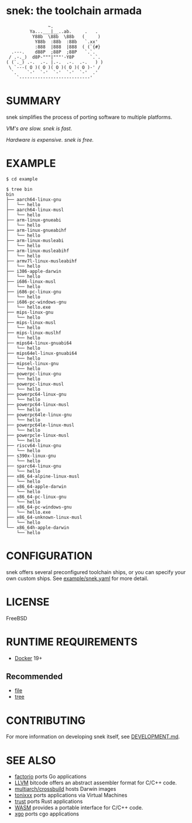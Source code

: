 # snek: the toolchain armada

```text
                ~.
         Ya...___|__..ab.     .   .
          Y88b  \88b  \88b   (     )
           Y88b  :88b  :88b   `.xx'
           :888  |888  |888  ( (`{#}
  .---.    d88P  ;88P  ;88P   `.`.
 / .-._)  d8P-"""|"""'-Y8P      `.`.
( (`._) .-.  .-. |.-.  .-.  .-.   ) )
 \ `---( O )( O )( O )( O )( O )-' /
  `.    `-'  `-'  `-'  `-'  `-'  .'
    `---------------------------'
```

# SUMMARY

snek simplifies the process of porting software to multiple platforms.

_VM's are slow. snek is fast._

_Hardware is expensive. snek is free._

# EXAMPLE

```console
$ cd example

$ tree bin
bin
├── aarch64-linux-gnu
│   └── hello
├── aarch64-linux-musl
│   └── hello
├── arm-linux-gnueabi
│   └── hello
├── arm-linux-gnueabihf
│   └── hello
├── arm-linux-musleabi
│   └── hello
├── arm-linux-musleabihf
│   └── hello
├── armv7l-linux-musleabihf
│   └── hello
├── i386-apple-darwin
│   └── hello
├── i686-linux-musl
│   └── hello
├── i686-pc-linux-gnu
│   └── hello
├── i686-pc-windows-gnu
│   └── hello.exe
├── mips-linux-gnu
│   └── hello
├── mips-linux-musl
│   └── hello
├── mips-linux-muslhf
│   └── hello
├── mips64-linux-gnuabi64
│   └── hello
├── mips64el-linux-gnuabi64
│   └── hello
├── mipsel-linux-gnu
│   └── hello
├── powerpc-linux-gnu
│   └── hello
├── powerpc-linux-musl
│   └── hello
├── powerpc64-linux-gnu
│   └── hello
├── powerpc64-linux-musl
│   └── hello
├── powerpc64le-linux-gnu
│   └── hello
├── powerpc64le-linux-musl
│   └── hello
├── powerpcle-linux-musl
│   └── hello
├── riscv64-linux-gnu
│   └── hello
├── s390x-linux-gnu
│   └── hello
├── sparc64-linux-gnu
│   └── hello
├── x86_64-alpine-linux-musl
│   └── hello
├── x86_64-apple-darwin
│   └── hello
├── x86_64-pc-linux-gnu
│   └── hello
├── x86_64-pc-windows-gnu
│   └── hello.exe
├── x86_64-unknown-linux-musl
│   └── hello
└── x86_64h-apple-darwin
    └── hello
```

# CONFIGURATION

snek offers several preconfigured toolchain ships, or you can specify your own custom ships. See [example/snek.yaml](example/snek.yaml) for more detail.

# LICENSE

FreeBSD

# RUNTIME REQUIREMENTS

* [Docker](https://www.docker.com/) 19+

## Recommended

* [file](https://linux.die.net/man/1/file)
* [tree](https://linux.die.net/man/1/tree)

# CONTRIBUTING

For more information on developing snek itself, see [DEVELOPMENT.md](DEVELOPMENT.md).

# SEE ALSO

* [factorio](https://github.com/mcandre/factorio) ports Go applications
* [LLVM](https://llvm.org/) bitcode offers an abstract assembler format for C/C++ code.
* [multiarch/crossbuild](https://hub.docker.com/r/multiarch/crossbuild) hosts Darwin images
* [tonixxx](https://github.com/mcandre/tonixxx) ports applications via Virtual Machines
* [trust](https://github.com/japaric/trust) ports Rust applications
* [WASM](https://webassembly.org/) provides a portable interface for C/C++ code.
* [xgo](https://github.com/karalabe/xgo) ports cgo applications
